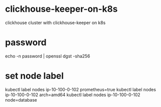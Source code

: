 # clickhouse-keeper-on-k8s
clickhouse cluster with clickhouse-keeper on k8s

# password 
echo -n password | openssl dgst -sha256

# set node label
kubectl label nodes ip-10-100-0-102 prometheus=true
kubectl label nodes ip-10-100-0-102 arch=amd64
kubectl label nodes ip-10-100-0-102 node=database
